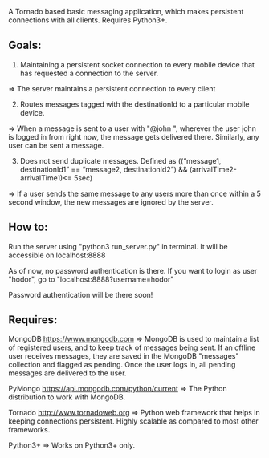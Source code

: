 A Tornado based basic messaging application, which makes persistent connections with all clients. Requires Python3+.


Goals:
-------

1. Maintaining a persistent socket connection to every mobile device that has requested a connection to the server.

=> The server maintains a persistent connection to every client


2. 	Routes messages tagged with the destinationId to a particular mobile device.

=> When a message is sent to a user with "@john <MESSAGE TEXT>", wherever the user john is logged in from right now, the message gets delivered there. Similarly, any user can be sent a message.


3. Does not send duplicate messages. Defined as ((“message1, destinationId1” == “message2, destinationId2”) && (arrivalTime2-arrivalTime1)<= 5sec)

=> If a user sends the same message to any users more than once within a 5 second window, the new messages are ignored by the server.


How to:
-------

Run the server using "python3 run_server.py" in terminal. It will be accessible on localhost:8888

As of now, no password authentication is there.
If you want to login as user "hodor", go to "localhost:8888?username=hodor"

Password authentication will be there soon!


Requires:
-------

MongoDB <https://www.mongodb.com>
=> MongoDB is used to maintain a list of registered users, and to keep track of messages being sent.
If an offline user receives messages, they are saved in the MongoDB "messages" collection and flagged as pending. Once the user logs in, all pending messages are delivered to the user.


PyMongo <https://api.mongodb.com/python/current>
=> The Python distribution to work with MongoDB.


Tornado <http://www.tornadoweb.org>
=> Python web framework that helps in keeping connections persistent. Highly scalable as compared to most other frameworks.


Python3+
=> Works on Python3+ only.
